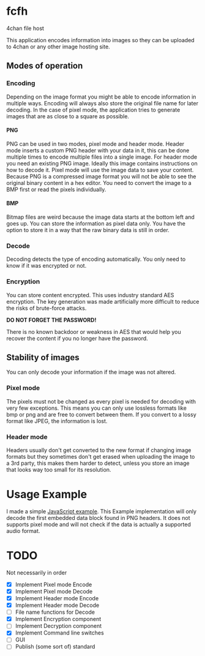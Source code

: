 # fcfh
4chan file host

This application encodes information into images so they can be uploaded to 4chan or any other image hosting site.

## Modes of operation

### Encoding

Depending on the image format you might be able to encode information in multiple ways.
Encoding will always also store the original file name for later decoding.
In the case of pixel mode,
the application tries to generate images that are as close to a square as possible.

#### PNG

PNG can be used in two modes, pixel mode and header mode.
Header mode inserts a custom PNG header with your data in it,
this can be done multiple times to encode multiple files into a single image.
For header mode you need an existing PNG image.
Ideally this image contains instructions on how to decode it.
Pixel mode will use the image data to save your content.
Because PNG is a compressed image format you will not be able to see
the original binary content in a hex editor.
You need to convert the image to a BMP first or read the pixels individually.

#### BMP

Bitmap files are weird because the image data starts at the bottom left and goes up.
You can store the information as pixel data only.
You have the option to store it in a way that the raw binary data is still in order.

### Decode

Decoding detects the type of encoding automatically.
You only need to know if it was encrypted or not.

### Encryption

You can store content encrypted.
This uses industry standard AES encryption.
The key generation was made artificially more difficult to reduce the risks of brute-force attacks.

**DO NOT FORGET THE PASSWORD!**

There is no known backdoor or weakness in AES that would help you recover the content if you no longer have the password.

## Stability of images

You can only decode your information if the image was not altered.

### Pixel mode

The pixels must not be changed as every pixel is needed for decoding with very few exceptions.
This means you can only use lossless formats like bmp or png and are free to convert between them.
If you convert to a lossy format like JPEG, the information is lost.

### Header mode

Headers usually don't get converted to the new format if changing image formats
but they sometimes don't get erased when uploading the image to a 3rd party,
this makes them harder to detect, unless you store an image that looks way too small for its resolution.

# Usage Example

I made a simple [JavaScript example](https://cable.ayra.ch/imgplay/).
This Example implementation will only decode the first embedded data block found in PNG headers.
It does not supports pixel mode and will not check if the data is actually a supported audio format.

# TODO

Not necessarily in order

- [X] Implement Pixel mode Encode
- [X] Implement Pixel mode Decode
- [X] Implement Header mode Encode
- [X] Implement Header mode Decode
- [ ] File name functions for Decode
- [X] Implement Encryption component
- [ ] Implement Decryption component
- [X] Implement Command line switches
- [ ] GUI
- [ ] Publish (some sort of) standard
